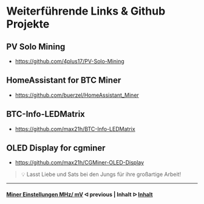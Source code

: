 # Weiterführende Links & Github Projekte

## PV Solo Mining

* https://github.com/4plus17/PV-Solo-Mining

## HomeAssistant for BTC Miner

* https://github.com/buerzel/HomeAssistant_Miner

## BTC-Info-LEDMatrix

* https://github.com/max21h/BTC-Info-LEDMatrix

## OLED Display for cgminer

* https://github.com/max21h/CGMiner-OLED-Display


> :bulb: Lasst Liebe und Sats bei den Jungs für ihre großartige Arbeit! 

---

#### [Miner Einstellungen MHz/ mV](miner-settings.md)  ᐊ  previous | Inhalt  ᐅ  [Inhalt](/README.md)
